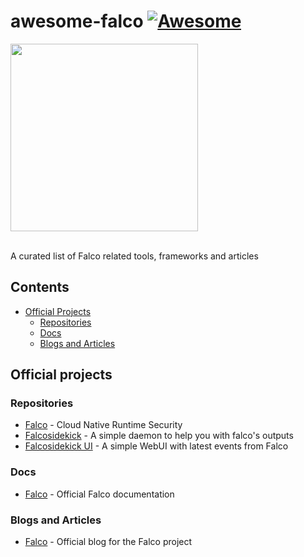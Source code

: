 # awesome-falco [![Awesome](https://awesome.re/badge.svg)](https://awesome.re)

<img src="https://cncf-branding.netlify.app/img/projects/falco/horizontal/color/falco-horizontal-color.svg" width="300"><br/><br/>

A curated list of Falco related tools, frameworks and articles

## Contents

- [Official Projects](#official-projects)
  - [Repositories](#repositories)
  - [Docs](#docs)
  - [Blogs and Articles](#blogs-and-articles)
  
## Official projects

### Repositories

- [Falco](https://github.com/falcosecurity/falco) - Cloud Native Runtime Security
- [Falcosidekick](https://github.com/falcosecurity/falcosidekick) - A simple daemon to help you with falco's outputs
- [Falcosidekick UI](https://github.com/falcosecurity/falcosidekick-ui) - A simple WebUI with latest events from Falco

### Docs

- [Falco](https://falco.org/docs/) - Official Falco documentation

### Blogs and Articles

- [Falco](https://falco.org/blog/) - Official blog for the Falco project
